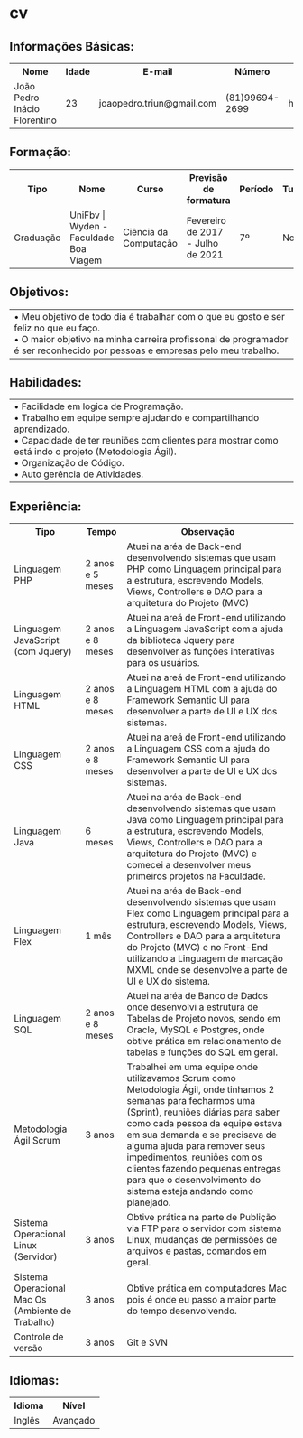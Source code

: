 # cv

Informações Básicas:
-------------------
<table>
<tr>
   <th> 
	Nome
   </th>
   <th> 
	Idade
   </th>
   <th> 
	E-mail
   </th>
   <th> 
	Número
   </th>
   <th> 
	Linkedin
   </th>
</tr>

<tr>
   <td>
	João Pedro Inácio Florentino
   </td>
   <td>
	23
   </td>
   <td>
	joaopedro.triun@gmail.com
   </td>
   <td>
	(81)99694-2699
   </td>
   <td>
	https://www.linkedin.com/in/joaopedroinacio/
   </td>
</tr>

</table>

<table>

Formação:
-------------------
<tr>
   <th> 
	Tipo
   </th>
   <th> 
	Nome
   </th>
   <th> 
	Curso
   </th>
   <th> 
	Previsão de formatura
   </th>
   <th> 
	Período
   </th>
   <th> 
	Turno
   </th>
</tr>

<tr>
   <td>
	Graduação
   </td>
   <td>
	UniFbv | Wyden - Faculdade Boa Viagem
   </td>
   <td>
	Ciência da Computação
   </td>
   <td>
	Fevereiro de 2017 - Julho de 2021
   </td>
   <td>
	7º
   </td>
   <td>
	Noite
   </td>
</tr>

</table>

<table>

Objetivos:
-------------------
<tr>
   <td>
   • Meu objetivo de todo dia é trabalhar com o que eu gosto e ser feliz no que eu faço. <br>
   • O maior objetivo na minha carreira profissonal de programador é ser reconhecido por pessoas e empresas pelo meu trabalho.
   </td>
</tr>

</table>

<table>

Habilidades:
-------------------
<tr>
   <td>
   • Facilidade em logica de Programação. <br>
   • Trabalho em equipe sempre ajudando e compartilhando aprendizado. <br>
   • Capacidade de ter reuniões com clientes para mostrar como está indo o projeto (Metodologia Ágil). <br>
   • Organização de Código. <br>
   • Auto gerência de Atividades.
   </td>
</tr>

</table>

<table>

Experiência:
-------------------
<tr>
   <th> 
	Tipo
   </th>
   <th> 
	Tempo
   </th>
   <th> 
	Observação
   </th>
</tr>

<tr>
   <td>
	Linguagem PHP
   </td>
   <td>
	2 anos e 5 meses
   </td>
   <td>
	Atuei na aréa de Back-end desenvolvendo sistemas que usam PHP como Linguagem principal para a estrutura, escrevendo Models, 		Views, Controllers e DAO para a arquitetura do Projeto (MVC)
   </td>
</tr>

<tr>
   <td>
	Linguagem JavaScript (com Jquery)
   </td>
   <td>
	2 anos e 8 meses
   </td>
   <td>
	Atuei na areá de Front-end utilizando a Linguagem JavaScript com a ajuda da biblioteca Jquery para desenvolver as funções 		interativas para os usuários.
   </td>
</tr>

<tr>
   <td>
	Linguagem HTML
   </td>
   <td>
	2 anos e 8 meses
   </td>
   <td>
	Atuei na areá de Front-end utilizando a Linguagem HTML com a ajuda do Framework Semantic UI para desenvolver a parte de UI e UX 	dos sistemas.
   </td>
</tr>

<tr>
   <td>
	Linguagem CSS
   </td>
   <td>
	2 anos e 8 meses
   </td>
   <td>
	Atuei na areá de Front-end utilizando a Linguagem CSS com a ajuda do Framework Semantic UI para desenvolver a parte de UI e UX 		dos sistemas.
   </td>
</tr>

<tr>
   <td>
	Linguagem Java
   </td>
   <td>
	6 meses
   </td>
   <td>
	Atuei na aréa de Back-end desenvolvendo sistemas que usam Java como Linguagem principal para a estrutura, escrevendo Models, 		Views, Controllers e DAO para a arquitetura do Projeto (MVC) e comecei a desenvolver meus primeiros projetos na Faculdade.
   </td>
</tr>

<tr>
   <td>
	Linguagem Flex
   </td>
   <td>
	1 mês
   </td>
   <td>
	Atuei na aréa de Back-end desenvolvendo sistemas que usam Flex como Linguagem principal para a estrutura, escrevendo Models, 		Views, Controllers e DAO para a arquitetura do Projeto (MVC) e no Front-End utilizando a Linguagem de marcação MXML onde se 		desenvolve a parte de UI e UX do sistema.
   </td>
</tr>

<tr>
   <td>
	Linguagem SQL
   </td>
   <td>
	2 anos e 8 meses
   </td>
   <td>
	Atuei na aréa de Banco de Dados onde desenvolvi a estrutura de Tabelas de Projeto novos, sendo em Oracle, MySQL e Postgres, onde obtive prática em relacionamento de tabelas e funções do SQL em geral.
   </td>
</tr>

<tr>
   <td>
	Metodologia Ágil Scrum
   </td>
   <td>
	3 anos
   </td>
   <td>
	Trabalhei em uma equipe onde utilizavamos Scrum como Metodologia Ágil, onde tinhamos 2 semanas para fecharmos uma (Sprint), 		reuniões diárias para saber como cada pessoa da equipe estava em sua demanda e se precisava de alguma ajuda para remover seus 		impedimentos, reuniões com os clientes fazendo pequenas entregas para que o desenvolvimento do sistema esteja andando como 		planejado.
   </td>
</tr>

<tr>
   <td>
	Sistema Operacional Linux (Servidor)
   </td>
   <td>
	3 anos
   </td>
   <td>
	Obtive prática na parte de Publição via FTP para o servidor com sistema Linux, mudanças de permissões de arquivos e pastas, 		comandos em geral.
   </td>
</tr>

<tr>
   <td>
	Sistema Operacional Mac Os (Ambiente de Trabalho)
   </td>
   <td>
	3 anos
   </td>
   <td>
	Obtive prática em computadores Mac pois é onde eu passo a maior parte do tempo desenvolvendo.
   </td>
</tr>

<tr>
   <td>
	Controle de versão
   </td>
   <td>
	3 anos
   </td>
   <td>
	Git e SVN
   </td>
</tr>

</table>

<table>

Idiomas:
-------------------
<tr>
   <th> 
	Idioma
   </th>
   <th> 
	Nível
   </th>
</tr>

<tr>
   <td>
	Inglês
   </td>
   <td>
	Avançado
   </td>
</tr>

</table>
